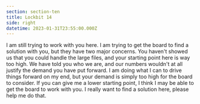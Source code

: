 ```yaml
---
section: section-ten
title: Lockbit 14
side: right
datetime: 2023-01-31T23:55:00.000Z
---
```

I am still trying to work with you here. I am trying to get the board to find a solution with you, but they have two major concerns. You haven't showed us that you could handle the large files, and your starting point here is way too high. We have told you who we are, and our numbers wouldn't at all justify the demand you have put forward. I am doing what I can to drive things forward on my end, but your demand is simply too high for the board to consider. If you can give me a lower starting point, I think I may be able to get the board to work with you. I really want to find a solution here, please help me do that.
